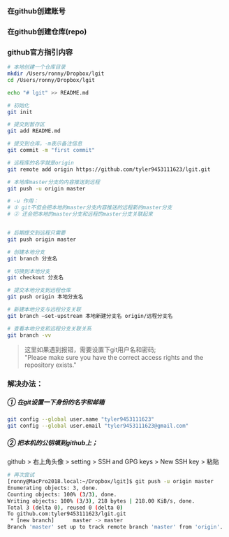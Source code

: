 
### 在github创建账号

### 在github创建仓库(repo)

### github官方指引内容

```bash
# 本地创建一个仓库目录
mkdir /Users/ronny/Dropbox/lgit
cd /Users/ronny/Dropbox/lgit

echo "# lgit" >> README.md

# 初始化
git init

# 提交到暂存区
git add README.md

# 提交到仓库，-m表示备注信息
git commit -m "first commit"

# 远程库的名字就是origin
git remote add origin https://github.com/tyler9453111623/lgit.git

# 本地库master分支的内容推送到远程
git push -u origin master

# -u 作用：
# ① git不但会把本地的master分支内容推送的远程新的master分支
# ② 还会把本地的master分支和远程的master分支关联起来


# 后期提交到远程只需要
git push origin master

# 创建本地分支
git branch 分支名

# 切换到本地分支
git checkout 分支名

# 提交本地分支到远程仓库
git push origin 本地分支名

# 新建本地分支与远程分支关联
git branch –set-upstream 本地新建分支名 origin/远程分支名

# 查看本地分支和远程分支关联关系
git branch -vv

```

> 这里如果遇到报错，需要设置下git用户名和密码;  
"Please make sure you have the correct access rights and the repository exists."

### 解决办法：

##### ① 在git设置一下身份的名字和邮箱
```bash
git config --global user.name "tyler9453111623"
git config --global user.email "tyler9453111623@gmail.com"

```

##### ② 把本机的公钥填到github上；
github > 右上角头像 > setting > SSH and GPG keys > New SSH key > 粘贴


```bash
# 再次尝试
[ronny@MacPro2018.local:~/Dropbox/lgit]$ git push -u origin master
Enumerating objects: 3, done.
Counting objects: 100% (3/3), done.
Writing objects: 100% (3/3), 218 bytes | 218.00 KiB/s, done.
Total 3 (delta 0), reused 0 (delta 0)
To github.com:tyler9453111623/lgit.git
 * [new branch]      master -> master
Branch 'master' set up to track remote branch 'master' from 'origin'.

```

